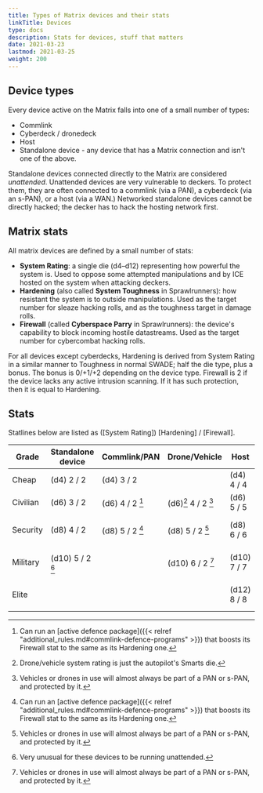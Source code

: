 ```yaml
---
title: Types of Matrix devices and their stats
linkTitle: Devices
type: docs
description: Stats for devices, stuff that matters
date: 2021-03-23
lastmod: 2021-03-25
weight: 200
---
```


## Device types

Every device active on the Matrix falls into one of a small number of types:
 
* Commlink
* Cyberdeck / dronedeck
* Host
* Standalone device - any device that has a Matrix connection and isn't one of the above.

Standalone devices connected directly to the Matrix are considered *unattended*. Unattended devices are very vulnerable to deckers. To protect them, they are often connected to a commlink (via a PAN), a cyberdeck (via an s-PAN), or a host (via a WAN.) Networked standalone devices cannot be directly hacked; the decker has to hack the hosting network first.

## Matrix stats

All matrix devices are defined by a small number of stats:

* **System Rating**: a single die (d4–d12) representing how powerful the system is. Used to oppose some attempted manipulations and by ICE hosted on the system when attacking deckers.
* **Hardening** (also called **System Toughness** in Sprawlrunners): how resistant the system is to outside manipulations. Used as the target number for sleaze hacking rolls, and as the toughness target in damage rolls.
* **Firewall** (called **Cyberspace Parry** in Sprawlrunners): the device's capability to block incoming hostile datastreams. Used as the target number for cybercombat hacking rolls.

For all devices except cyberdecks, Hardening is derived from System Rating in a similar manner to Toughness in normal SWADE; half the die type, plus a bonus. The bonus is 0/+1/+2 depending on the device type. Firewall is 2 if the device lacks any active intrusion scanning. If it has such protection, then it is equal to Hardening.

## Stats

Statlines below are listed as ([System Rating]) [Hardening] / [Firewall].

<!-- https://docs.google.com/spreadsheets/d/1u1-zV-cv1DeGR5zmPJYNVKa8yY8IP2t2vUXlhB9CvUg/edit#gid=0 -->

| Grade    | Standalone device | Commlink/PAN    | Drone/Vehicle    | Host        | Cyberdeck/s-PAN                      |
|----------|-------------------|-----------------|------------------|-------------|--------------------------------------|
| Cheap    | (d4) 2 / 2        | (d4) 3 / 2      |                  | (d4) 4 / 4  | 4 / varies ("student")               |
| Civilian | (d6) 3 / 2        | (d6) 4 / 2 [^2] | (d6)[^4] 4 / 2 [^3]  | (d6) 5 / 5  | 5 / varies ("cheap")                 |
| Security | (d8) 4 / 2        | (d8) 5 / 2 [^2] | (d8) 5 / 2 [^3]  | (d8) 6 / 6  | 6 / varies ("streetware" & "corp")   |
| Military | (d10) 5 / 2 [^1]  |                 | (d10) 6 / 2 [^3] | (d10) 7 / 7 | 7 / varies ("security" & "military") |
| Elite    |                   |                 |                  | (d12) 8 / 8 | 8 / varies ("fully custom")          |

[^1]: Very unusual for these devices to be running unattended.
[^2]: Can run an [active defence package]({{< relref "additional_rules.md#commlink-defence-programs" >}})  that boosts its Firewall stat to the same as its Hardening one.
[^3]: Vehicles or drones in use will almost always be part of a PAN or s-PAN, and protected by it.
[^4]: Drone/vehicle system rating is just the autopilot's Smarts die.